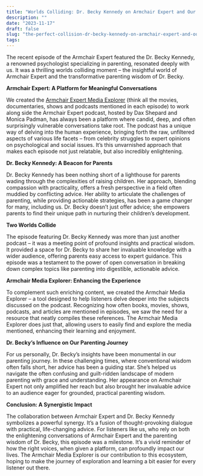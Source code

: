 ```yaml
---
title: "Worlds Colliding: Dr. Becky Kennedy on Armchair Expert and Our Journey with the Armchair Media Explorer"
description: ""
date: "2023-11-17"
draft: false
slug: "the-perfect-collision-dr-becky-kennedy-on-armchair-expert-and-our-journey-with-the-armchair-media-explorer"
tags:
---
```


<!--kg-card-begin: html-->
<p>The recent episode of the Armchair Expert featured the Dr. Becky Kennedy, a renowned psychologist specializing in parenting, resonated deeply with us. It was a thrilling worlds colliding moment – the insightful world of Armchair Expert and the transformative parenting wisdom of Dr. Becky.</p>

<p><strong>Armchair Expert: A Platform for Meaningful Conversations</strong></p>

<p>We created the <a href="https://armchairmediaexplorer.com">Armchair Expert Media Explorer</a> (think all the movies, documentaries, shows and podcasts mentioned in each episode) to work along side the Armchair Expert podcast, hosted by Dax Shepard and Monica Padman, has always been a platform where candid, deep, and often surprisingly vulnerable conversations take root. The podcast has a unique way of delving into the human experience, bringing forth the raw, unfiltered aspects of various life facets – from celebrity struggles to expert opinions on psychological and social issues. It’s this unvarnished approach that makes each episode not just relatable, but also incredibly enlightening.</p>

<p><strong>Dr. Becky Kennedy: A Beacon for Parents</strong></p>

<p>Dr. Becky Kennedy has been nothing short of a lighthouse for parents wading through the complexities of raising children. Her approach, blending compassion with practicality, offers a fresh perspective in a field often muddied by conflicting advice. Her ability to articulate the challenges of parenting, while providing actionable strategies, has been a game changer for many, including us. Dr. Becky doesn’t just offer advice; she empowers parents to find their unique path in nurturing their children&#8217;s development.</p>

<p><strong>Two Worlds Collide</strong></p>

<p>The episode featuring Dr. Becky Kennedy was more than just another podcast – it was a meeting point of profound insights and practical wisdom. It provided a space for Dr. Becky to share her invaluable knowledge with a wider audience, offering parents easy access to expert guidance. This episode was a testament to the power of open conversation in breaking down complex topics like parenting into digestible, actionable advice.</p>

<p><strong>Armchair Media Explorer: Enhancing the Experience</strong></p>

<p>To complement such enriching content, we created the Armchair Media Explorer – a tool designed to help listeners delve deeper into the subjects discussed on the podcast. Recognizing how often books, movies, shows, podcasts, and articles are mentioned in episodes, we saw the need for a resource that neatly compiles these references. The Armchair Media Explorer does just that, allowing users to easily find and explore the media mentioned, enhancing their learning and enjoyment.</p>

<p><strong>Dr. Becky’s Influence on Our Parenting Journey</strong></p>

<p>For us personally, Dr. Becky&#8217;s insights have been monumental in our parenting journey. In these challenging times, where conventional wisdom often falls short, her advice has been a guiding star. She’s helped us navigate the often confusing and guilt-ridden landscape of modern parenting with grace and understanding. Her appearance on Armchair Expert not only amplified her reach but also brought her invaluable advice to an audience eager for grounded, practical parenting wisdom.</p>

<p><strong>Conclusion: A Synergistic Impact</strong></p>

<p>The collaboration between Armchair Expert and Dr. Becky Kennedy symbolizes a powerful synergy. It&#8217;s a fusion of thought-provoking dialogue with practical, life-changing advice. For listeners like us, who rely on both the enlightening conversations of Armchair Expert and the parenting wisdom of Dr. Becky, this episode was a milestone. It&#8217;s a vivid reminder of how the right voices, when given a platform, can profoundly impact our lives. The Armchair Media Explorer is our contribution to this ecosystem, hoping to make the journey of exploration and learning a bit easier for every listener out there.</p>
<!--kg-card-end: html-->
